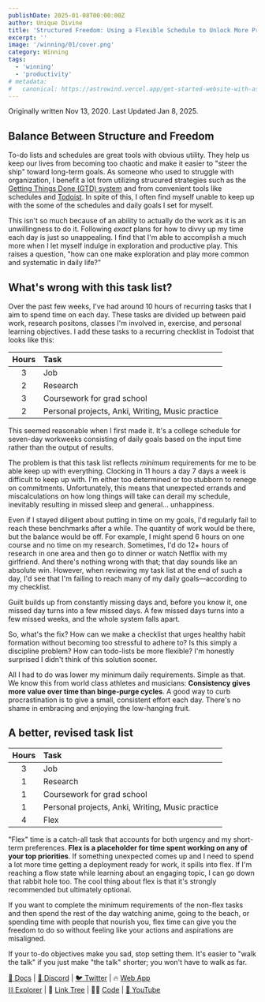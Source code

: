 ```yaml
---
publishDate: 2025-01-08T00:00:00Z
author: Unique Divine
title: 'Structured Freedom: Using a Flexible Schedule to Unlock More Productivity'
excerpt: ''
image: '/winning/01/cover.png'
category: Winning
tags:
  - 'winning'
  - 'productivity'
# metadata:
#   canonical: https://astrowind.vercel.app/get-started-website-with-astro-tailwind-css
---
```


Originally written Nov 13, 2020. Last Updated Jan 8, 2025.

## Balance Between Structure and Freedom

To-do lists and schedules are great tools with obvious utility. They help us
keep our lives from becoming too chaotic and make it easier to "steer the ship"
toward long-term goals. As someone who used to struggle with organization, I
benefit a lot from utilizing strucured strategies such as the [Getting Things
Done (GTD) system][gtd-summary] and from convenient tools like schedules and
[Todoist][todoist-yt]. In spite of this, I often find myself unable to keep up
with the some of the schedules and daily goals I set for myself.

This isn't so much because of an ability to actually do the work as it is an
unwillingness to do it. Following _exact_ plans for how to divvy up my time
each day is just so unappealing. I find that I'm able to accomplish a much more
when I let myself indulge in exploration and productive play. This raises a
question, "how can one make exploration and play more common and systematic in
daily life?"

## What's wrong with this task list?

Over the past few weeks, I've had around 10 hours of recurring tasks that I aim
to spend time on each day. These tasks are divided up between paid work,
research positons, classes I'm involved in, exercise, and personal learning
objectives. I add these tasks to a recurring checklist in Todoist that looks
like this:

[gtd-summary]: https://sive.rs/book/GettingThingsDone
[gtd-ted-talk]: https://youtu.be/CHxhjDPKfbY
[todoist-yt]: https://youtu.be/rM8RmmKR8gs

| Hours | Task                                             |
| :---: | :----------------------------------------------- |
|   3   | Job                                              |
|   2   | Research                                         |
|   3   | Coursework for grad school                       |
|   2   | Personal projects, Anki, Writing, Music practice |

This seemed reasonable when I first made it. It's a college schedule for
seven-day workweeks consisting of daily goals based on the input time rather
than the output of results.

The problem is that this task list reflects _minimum_ requirements for me to be
able keep up with everything. Clocking in 11 hours a day 7 days a week is
difficult to keep up with. I'm either too determined or too stubborn to renege
on commitments. Unfortunately, this means that unexpected errands and
miscalculations on how long things will take can derail my schedule, inevitably
resulting in missed sleep and general... unhappiness.

Even if I stayed diligent about putting in time on my goals, I'd regularly fail
to reach these benchmarks after a while. The quantity of work would be there,
but the balance would be off. For example, I might spend 6 hours on one course
and no time on my research. Sometimes, I'd do 12+ hours of research in one area
and then go to dinner or watch Netflix with my girlfriend. And there's nothing
wrong with that; that day sounds like an absolute win. However, when reviewing
my task list at the end of such a day, I'd see that I'm failing to reach many
of my daily goals—according to my checklist.

Guilt builds up from constantly missing days and, before you know it, one
missed day turns into a few missed days. A few missed days turns into a few
missed weeks, and the whole system falls apart.

So, what's the fix? How can we make a checklist that urges healthy habit
formation without becoming too stressful to adhere to? Is this simply a
discipline problem? How can todo-lists be more flexible? I'm honestly surprised
I didn't think of this solution sooner.

All I had to do was lower my minimum daily requirements. Simple as that. We
know this from world class athletes and musicians: **Consistency gives more
value over time than binge-purge cycles**. A good way to curb procrastination
is to give a small, consistent effort each day. There's no shame in embracing
and enjoying the low-hanging fruit.

## A better, revised task list

| Hours | Task                                             |
| :---: | :----------------------------------------------- |
|   3   | Job                                              |
|   1   | Research                                         |
|   1   | Coursework for grad school                       |
|   1   | Personal projects, Anki, Writing, Music practice |
|   4   | Flex                                             |

"Flex" time is a catch-all task that accounts for both urgency and my
short-term preferences. **Flex is a placeholder for time spent working on any
of your top priorities**. If something unexpected comes up and I need to spend
a lot more time getting a deployment ready for work, it spills into flex. If
I'm reaching a flow state while learning about an engaging topic, I can go down
that rabbit hole too. The cool thing about flex is that it's strongly
recommended but ultimately optional.

If you want to complete the minimum requirements of the non-flex tasks and then
spend the rest of the day watching anime, going to the beach, or spending time
with people that nourish you, flex time can give you the freedom to do so
without feeling like your actions and aspirations are misaligned.

If your to-do objectives make you sad, stop setting them. It's easier to "walk
the talk" if you just make "the talk" shorter; you won't have to walk as far.

[🔮 Docs](https://docs.nibiru.fi) | [👾 Discord](https://discord.gg/nibirufi) | [🐦 Twitter](https://twitter.com/NibiruChain) | 🔥 [Web App](https://app.nibiru.fi)  
[⛓️ ️Explorer](https://explorer.testnet.nibiru.fi) | 🌴 [Link Tree](https://linktr.ee/nibiruchain) | 👨‍💻 [Code](https://github.com/NibiruChain) | [🎥 YouTube](https://www.youtube.com/@nibiruchain)
